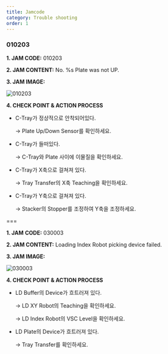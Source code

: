 ```yaml
---
title: Jamcode
category: Trouble shooting
order: 1
---
```

   
### 010203   
  
**1. JAM CODE:** 010203

**2. JAM CONTENT:** No. %s Plate was not UP.

**3. JAM IMAGE:**

![010203](https://user-images.githubusercontent.com/85915538/125031298-060fb480-e0bf-11eb-984c-86b0b600eef0.png)

**4. CHECK POINT & ACTION PROCESS**

- C-Tray가 정상적으로 안착되어있다.

  → Plate Up/Down Sensor를 확인하세요.

- C-Tray가 들떠있다.

  → C-Tray와 Plate 사이에 이물질을 확인하세요.

- C-Tray가 X축으로 걸쳐져 있다. 

  → Tray Transfer의 X축 Teaching을 확인하세요.

- C-Tray가 Y축으로 걸쳐져 있다.

  → Stacker의 Stopper를 조정하여 Y축을 조정하세요.

===

**1. JAM** **CODE:** 030003

**2. JAM CONTENT:** Loading Index Robot picking device failed.

**3. JAM IMAGE:**

![030003](https://user-images.githubusercontent.com/85915538/125031285-0314c400-e0bf-11eb-904e-dd5172caaa41.png)

**4. CHECK POINT & ACTION PROCESS**

* LD Buffer의 Device가 흐트러져 있다.

  → LD XY Robot의 Teaching을 확인하세요.

  → LD Index Robot의 VSC Level을 확인하세요.

* LD Plate의 Device가 흐트러져 있다.

  → Tray Transfer를 확인하세요. 








  

